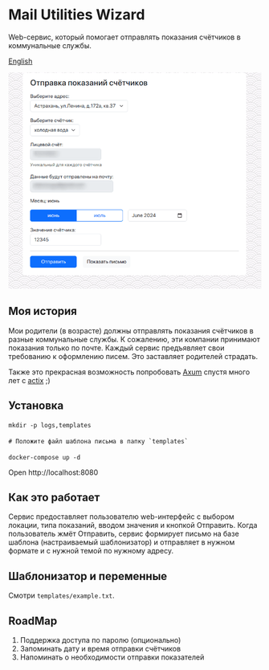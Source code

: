 # Mail Utilities Wizard

Web-сервис, который помогает отправлять показания счётчиков в коммунальные службы.

[English](README.md)

![Web-сервис для отправки показаний счётчиков по почте](screenshot-ru.png)

## Моя история

Мои родители (в возрасте) должны отправлять показания счётчиков в разные коммунальные службы. 
К сожалению, эти компании принимают показания только по почте. Каждый сервис предъявляет свои требованию к оформлению писем. 
Это заставляет родителей страдать.

Также это прекрасная возможность попробовать [Axum](https://github.com/tokio-rs/axum) спустя много лет с [actix](https://github.com/actix/actix-web) ;)

## Установка

```shell
mkdir -p logs,templates

# Положите файл шаблона письма в папку `templates`

docker-compose up -d
```

Open http://localhost:8080

## Как это работает

Сервис предоставляет пользователю web-интерфейс с выбором локации, типа показаний, вводом значения и кнопкой Отправить.
Когда пользователь жмёт Отправить, сервис формирует письмо на базе шаблона (настраиваемый шаблонизатор) и 
отправляет в нужном формате и с нужной темой по нужному адресу.

## Шаблонизатор и переменные

Смотри `templates/example.txt`.

## RoadMap

1. Поддержка доступа по паролю (опционально)
2. Запоминать дату и время отправки счётчиков
3. Напоминать о необходимости отправки показателей